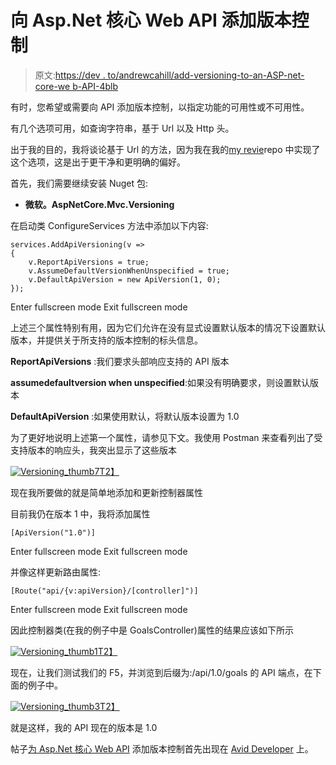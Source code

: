 # 向 Asp.Net 核心 Web API 添加版本控制

> 原文:[https://dev . to/andrewcahill/add-versioning-to-an-ASP-net-core-we b-API-4blb](https://dev.to/andrewcahill/add-versioning-to-an-asp-net-core-web-api-4blb)

有时，您希望或需要向 API 添加版本控制，以指定功能的可用性或不可用性。

有几个选项可用，如查询字符串，基于 Url 以及 Http 头。

出于我的目的，我将谈论基于 Url 的方法，因为我在我的[my revie](https://github.com/andrewcahill/MyReverie)repo 中实现了这个选项，这是出于更干净和更明确的偏好。

首先，我们需要继续安装 Nuget 包:

*   **微软。AspNetCore.Mvc.Versioning**

在启动类 ConfigureServices 方法中添加以下内容:

```
services.AddApiVersioning(v =>
{
    v.ReportApiVersions = true;
    v.AssumeDefaultVersionWhenUnspecified = true;
    v.DefaultApiVersion = new ApiVersion(1, 0);
}); 
```

Enter fullscreen mode Exit fullscreen mode

上述三个属性特别有用，因为它们允许在没有显式设置默认版本的情况下设置默认版本，并提供关于所支持的版本控制的标头信息。

**ReportApiVersions** :我们要求头部响应支持的 API 版本

**assumedefaultversion when unspecified**:如果没有明确要求，则设置默认版本

**DefaultApiVersion** :如果使用默认，将默认版本设置为 1.0

为了更好地说明上述第一个属性，请参见下文。我使用 Postman 来查看列出了受支持版本的响应头，我突出显示了这些版本

[![Versioning_thumb7](../Images/7df939a78ce403830272c6b8c209d351.png "Versioning\_thumb7")T2】](https://aviddeveloper.com/wp-content/uploads/2018/07/Versioning_thumb7.png)

现在我所要做的就是简单地添加和更新控制器属性

目前我仍在版本 1 中，我将添加属性

```
[ApiVersion("1.0")] 
```

Enter fullscreen mode Exit fullscreen mode

并像这样更新路由属性:

```
[Route("api/{v:apiVersion}/[controller]")] 
```

Enter fullscreen mode Exit fullscreen mode

因此控制器类(在我的例子中是 GoalsController)属性的结果应该如下所示

[![Versioning_thumb1](../Images/a364a000522d77d501318f20efad10df.png "Versioning\_thumb1")T2】](https://aviddeveloper.com/wp-content/uploads/2018/07/Versioning_thumb1.png)

现在，让我们测试我们的 F5，并浏览到后缀为:/api/1.0/goals 的 API 端点，在下面的例子中。

[![Versioning_thumb3](../Images/4841cffd5d3b6b40183c1abe32b24347.png "Versioning\_thumb3")T2】](https://aviddeveloper.com/wp-content/uploads/2018/07/Versioning_thumb3.png)

就是这样，我的 API 现在的版本是 1.0

帖子[为 Asp.Net 核心 Web API](https://aviddeveloper.com/versioning-asp-net-core-web-api/) 添加版本控制首先出现在 [Avid Developer](https://aviddeveloper.com) 上。